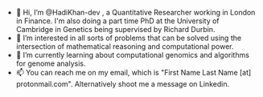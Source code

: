 - 👋 Hi, I’m @HadiKhan-dev , a Quantitative Researcher working in London in Finance. I'm also doing a part time PhD at the University of Cambridge in Genetics being supervised by Richard Durbin.
- 👀 I’m interested in all sorts of problems that can be solved using the intersection of mathematical reasoning and computational power.
- 🌱 I’m currently learning about computational genomics and algorithms for genome analysis.
- 📫 You can reach me on my email, which is "First Name Last Name [at] protonmail.com". Alternatively shoot me a message on Linkedin.

